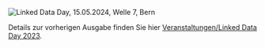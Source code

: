 ![Linked Data Day, 15.05.2024, Welle 7, Bern](/static-assets/img/linked-data-day-2024-de.png)

Details zur vorherigen Ausgabe finden Sie hier [Veranstaltungen/Linked Data Day 2023](/community/linked-data-day-2023/?lang=de).

